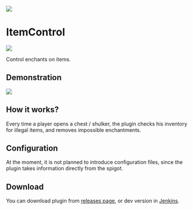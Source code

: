[![](https://ci.cofob.ru/job/ItemControl/job/Build/badge/icon?style=plastic)](https://ci.cofob.ru/job/ItemControl/job/Build/lastBuild/)
# ItemControl

![](https://git.cofob.ru/cofob/ItemControl/raw/branch/master/docs/images/itemcontrol-logo.png) 

Control enchants on items.

## Demonstration

[![](https://v.lor.sh/static/thumbnails/6f0ea575-fb92-40cc-820d-a169218cbb77.jpg)](https://v.lor.sh/videos/watch/b90e379b-a638-4107-a5ee-506b491d90ce)

## How it works?

Every time a player opens a chest / shulker, the plugin checks his inventory for illegal items, and removes impossible enchantments.

## Configuration

At the moment, it is not planned to introduce configuration files, since the plugin takes information directly from the spigot.

## Download

You can download plugin from [releases page](https://git.cofob.ru/cofob/ItemControl/releases), or dev version in [Jenkins](https://ci.cofob.ru/job/ItemControl/job/Build/lastSuccessfulBuild/).
